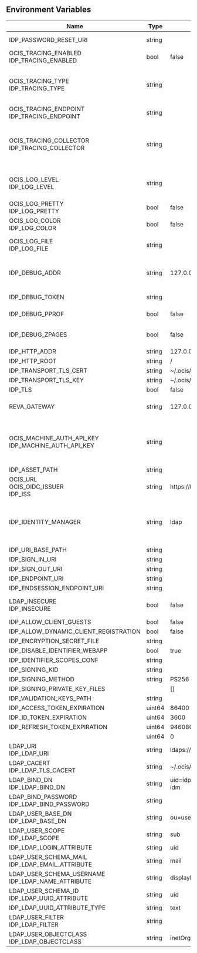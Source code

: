 ## Environment Variables

| Name | Type | Default Value | Description |
|------|------|---------------|-------------|
| IDP_PASSWORD_RESET_URI | string |  | The URI where a user can reset their password.|
| OCIS_TRACING_ENABLED<br/>IDP_TRACING_ENABLED | bool | false | Activates tracing.|
| OCIS_TRACING_TYPE<br/>IDP_TRACING_TYPE | string |  | The type of tracing. Defaults to "", which is the same as "jaeger". Allowed tracing types are "jaeger" and "" as of now.|
| OCIS_TRACING_ENDPOINT<br/>IDP_TRACING_ENDPOINT | string |  | The endpoint of the tracing agent.|
| OCIS_TRACING_COLLECTOR<br/>IDP_TRACING_COLLECTOR | string |  | The HTTP endpoint for sending spans directly to a collector, i.e. http://jaeger-collector:14268/api/traces. Only used if the tracing endpoint is unset.|
| OCIS_LOG_LEVEL<br/>IDP_LOG_LEVEL | string |  | The log level. Valid values are: "panic", "fatal", "error", "warn", "info", "debug", "trace".|
| OCIS_LOG_PRETTY<br/>IDP_LOG_PRETTY | bool | false | Activates pretty log output.|
| OCIS_LOG_COLOR<br/>IDP_LOG_COLOR | bool | false | Activates colorized log output.|
| OCIS_LOG_FILE<br/>IDP_LOG_FILE | string |  | The path to the log file. Activates logging to this file if set.|
| IDP_DEBUG_ADDR | string | 127.0.0.1:9134 | Bind address of the debug server, where metrics, health, config and debug endpoints will be exposed.|
| IDP_DEBUG_TOKEN | string |  | Token to secure the metrics endpoint|
| IDP_DEBUG_PPROF | bool | false | Enables pprof, which can be used for profiling|
| IDP_DEBUG_ZPAGES | bool | false | Enables zpages, which can be used for collecting and viewing in-memory traces.|
| IDP_HTTP_ADDR | string | 127.0.0.1:9130 | |
| IDP_HTTP_ROOT | string | / | |
| IDP_TRANSPORT_TLS_CERT | string | ~/.ocis/idp/server.crt | |
| IDP_TRANSPORT_TLS_KEY | string | ~/.ocis/idp/server.key | |
| IDP_TLS | bool | false | |
| REVA_GATEWAY | string | 127.0.0.1:9142 | CS3 gateway used to authenticate and look up users|
| OCIS_MACHINE_AUTH_API_KEY<br/>IDP_MACHINE_AUTH_API_KEY | string |  | Machine auth API key used for accessing the 'auth-machine' service to impersonate users when looking up their userinfo via the 'cs3' backend.|
| IDP_ASSET_PATH | string |  | |
| OCIS_URL<br/>OCIS_OIDC_ISSUER<br/>IDP_ISS | string | https://localhost:9200 | The OIDC issuer URL to use.|
| IDP_IDENTITY_MANAGER | string | ldap | The identity manager implementation to use, defaults to 'ldap', can be changed to 'cs3', 'kc', 'libregraph', 'cookie' or 'guest'.|
| IDP_URI_BASE_PATH | string |  | |
| IDP_SIGN_IN_URI | string |  | |
| IDP_SIGN_OUT_URI | string |  | |
| IDP_ENDPOINT_URI | string |  | |
| IDP_ENDSESSION_ENDPOINT_URI | string |  | |
| LDAP_INSECURE<br/>IDP_INSECURE | bool | false | Allow insecure connections to the user backend (eg. LDAP, CS3 api, ...).|
| IDP_ALLOW_CLIENT_GUESTS | bool | false | |
| IDP_ALLOW_DYNAMIC_CLIENT_REGISTRATION | bool | false | |
| IDP_ENCRYPTION_SECRET_FILE | string |  | |
| IDP_DISABLE_IDENTIFIER_WEBAPP | bool | true | |
| IDP_IDENTIFIER_SCOPES_CONF | string |  | |
| IDP_SIGNING_KID | string |  | |
| IDP_SIGNING_METHOD | string | PS256 | |
| IDP_SIGNING_PRIVATE_KEY_FILES |  | [] | |
| IDP_VALIDATION_KEYS_PATH | string |  | |
| IDP_ACCESS_TOKEN_EXPIRATION | uint64 | 86400 | |
| IDP_ID_TOKEN_EXPIRATION | uint64 | 3600 | |
| IDP_REFRESH_TOKEN_EXPIRATION | uint64 | 94608000 | |
|  | uint64 | 0 | |
| LDAP_URI<br/>IDP_LDAP_URI | string | ldaps://localhost:9235 | |
| LDAP_CACERT<br/>IDP_LDAP_TLS_CACERT | string | ~/.ocis/idm/ldap.crt | |
| LDAP_BIND_DN<br/>IDP_LDAP_BIND_DN | string | uid=idp,ou=sysusers,o=libregraph-idm | |
| LDAP_BIND_PASSWORD<br/>IDP_LDAP_BIND_PASSWORD | string |  | |
| LDAP_USER_BASE_DN<br/>IDP_LDAP_BASE_DN | string | ou=users,o=libregraph-idm | |
| LDAP_USER_SCOPE<br/>IDP_LDAP_SCOPE | string | sub | |
| IDP_LDAP_LOGIN_ATTRIBUTE | string | uid | |
| LDAP_USER_SCHEMA_MAIL<br/>IDP_LDAP_EMAIL_ATTRIBUTE | string | mail | |
| LDAP_USER_SCHEMA_USERNAME<br/>IDP_LDAP_NAME_ATTRIBUTE | string | displayName | |
| LDAP_USER_SCHEMA_ID<br/>IDP_LDAP_UUID_ATTRIBUTE | string | uid | |
| IDP_LDAP_UUID_ATTRIBUTE_TYPE | string | text | |
| LDAP_USER_FILTER<br/>IDP_LDAP_FILTER | string |  | |
| LDAP_USER_OBJECTCLASS<br/>IDP_LDAP_OBJECTCLASS | string | inetOrgPerson | |